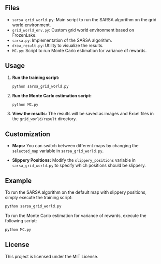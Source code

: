 ## Files

- `sarsa_grid_world.py`: Main script to run the SARSA algorithm on the grid world environment.
- `grid_world_env.py`: Custom grid world environment based on FrozenLake.
- `sarsa.py`: Implementation of the SARSA algorithm.
- `draw_result.py`: Utility to visualize the results.
- `MC.py`: Script to run Monte Carlo estimation for variance of rewards.
  
## Usage

1. **Run the training script:**
    ```sh
    python sarsa_grid_world.py
    ```

2. **Run the Monte Carlo estimation script:**
    ```sh
    python MC.py
    ```

3. **View the results:**
    The results will be saved as images and Excel files in the `grid_world/result` directory.

## Customization

- **Maps:**
    You can switch between different maps by changing the `selected_map` variable in `sarsa_grid_world.py`.

- **Slippery Positions:**
    Modify the `slippery_positions` variable in `sarsa_grid_world.py` to specify which positions should be slippery.

## Example

To run the SARSA algorithm on the default map with slippery positions, simply execute the training script:

```sh
python sarsa_grid_world.py
```

To run the Monte Carlo estimation for variance of rewards, execute the following script:

```sh
python MC.py
```

## License

This project is licensed under the MIT License.